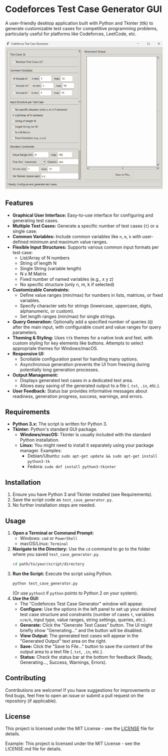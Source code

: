# Codeforces Test Case Generator GUI

A user-friendly desktop application built with Python and Tkinter (ttk) to generate customizable test cases for competitive programming problems, particularly useful for platforms like Codeforces, LeetCode, etc.

![Screenshot Placeholder](img.png)

## Features

* **Graphical User Interface:** Easy-to-use interface for configuring and generating test cases.
* **Multiple Test Cases:** Generate a specific number of test cases (`t`) or a single case.
* **Common Variables:** Include common variables like `n`, `m`, `k` with user-defined minimum and maximum value ranges.
* **Flexible Input Structures:** Supports various common input formats per test case:
    * List/Array of N numbers
    * String of length N
    * Single String (variable length)
    * N x M Matrix
    * Fixed number of named variables (e.g., x y z)
    * No specific structure (only n, m, k if selected)
* **Customizable Constraints:**
    * Define value ranges (min/max) for numbers in lists, matrices, or fixed variables.
    * Specify character sets for strings (lowercase, uppercase, digits, alphanumeric, or custom).
    * Set length ranges (min/max) for single strings.
* **Query Generation:** Optionally add a specified number of queries (`Q`) after the main input, with configurable count and value ranges for query parameters.
* **Theming & Styling:** Uses `ttk` themes for a native look and feel, with custom styling for key elements like buttons. Attempts to select appropriate themes for Windows/macOS.
* **Responsive UI:**
    * Scrollable configuration panel for handling many options.
    * Asynchronous generation prevents the UI from freezing during potentially long generation processes.
* **Output Management:**
    * Displays generated test cases in a dedicated text area.
    * Allows easy saving of the generated output to a file (`.txt`, `.in`, etc.).
* **User Feedback:** Status bar provides informative messages about readiness, generation progress, success, warnings, and errors.

## Requirements

* **Python 3.x:** The script is written for Python 3.
* **Tkinter:** Python's standard GUI package.
    * **Windows/macOS:** Tkinter is usually included with the standard Python installation.
    * **Linux:** You might need to install it separately using your package manager. Examples:
        * Debian/Ubuntu: `sudo apt-get update && sudo apt-get install python3-tk`
        * Fedora: `sudo dnf install python3-tkinter`

## Installation

1.  Ensure you have Python 3 and Tkinter installed (see Requirements).
2.  Save the script code as `test_case_generator.py`.
3.  No further installation steps are needed.

## Usage

1.  **Open a Terminal or Command Prompt:**
    * Windows: `cmd` or `PowerShell`
    * macOS/Linux: `Terminal`
2.  **Navigate to the Directory:** Use the `cd` command to go to the folder where you saved `test_case_generator.py`.
    ```bash
    cd path/to/your/script/directory
    ```
3.  **Run the Script:** Execute the script using Python.
    ```bash
    python test_case_generator.py
    ```
    (Or use `python3` if `python` points to Python 2 on your system).
4.  **Use the GUI:**
    * The "Codeforces Test Case Generator" window will appear.
    * **Configure:** Use the options in the left panel to set up your desired test case structure and constraints (number of cases `t`, variables `n/m/k`, input type, value ranges, string settings, queries, etc.).
    * **Generate:** Click the "Generate Test Cases" button. The UI might briefly show "Generating..." and the button will be disabled.
    * **View Output:** The generated test cases will appear in the "Generated Output" text area on the right.
    * **Save:** Click the "Save to File..." button to save the content of the output area to a text file (`.txt`, `.in`, etc.).
    * **Status:** Check the status bar at the bottom for feedback (Ready, Generating..., Success, Warnings, Errors).

## Contributing

Contributions are welcome! If you have suggestions for improvements or find bugs, feel free to open an issue or submit a pull request on the repository (if applicable).

## License

This project is licensed under the MIT License - see the [LICENSE](LICENSE) file for details.

Example: This project is licensed under the MIT License - see the LICENSE.md file for details.
